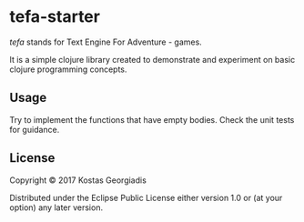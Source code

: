 # tefa-starter

_tefa_ stands for Text Engine For Adventure - games.

It is a simple clojure library created to demonstrate and experiment
on basic clojure programming concepts.

## Usage

Try to implement the functions that
have empty bodies. Check the unit tests for guidance.

## License

Copyright © 2017 Kostas Georgiadis

Distributed under the Eclipse Public License either version 1.0 or (at
your option) any later version.
